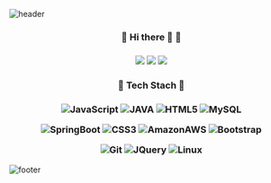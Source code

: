 
<!-- ❤️ -->
![header](https://capsule-render.vercel.app/api?type=slice&color=auto&height=300&section=header&text=EunjooKim&fontSize=90)

 <h3 align="center">💚 Hi there 👋 💚 </h3>

 <h3 align="center"> 
 
 <a href="https://blog.naver.com/chu_veely"><img src="https://img.shields.io/badge/Velog-3DDC84?style=flat-square&logo=Blogger&logoColor=white"/></a> <a href="https://github.com/javajoo"><img src="https://hits.seeyoufarm.com/api/count/incr/badge.svg?url=https%3A%2F%2Fgithub.com%2Fseondal&count_bg=%23000000&title_bg=%23000000&icon=github.svg&icon_color=%23E7E7E7&title=GitHub&edge_flat=false)"/></a> <a href="https://blog.naver.com/chu_veely"><img src="https://img.shields.io/badge/Gmail-ED2D2F?style=flat-square&logo=Gmail&logoColor=F8F8F5"/></a>

<h3 align="center">💜 Tech Stach 💜</h3>

<h3 align="center">
 
 ![JavaScript](https://img.shields.io/badge/JavaScript-F7DF1E?style=flat-square&logo=JavaScript&logoColor=black)  ![JAVA](https://img.shields.io/badge/Java-007396?style=flat-square&logo=JAVA&logoColor=black)  ![HTML5](https://img.shields.io/badge/HTML5-E34F26?style=flat-square&logo=HTML5&logoColor=black)  ![MySQL](https://img.shields.io/badge/MySQL-CCFF00?style=flat-square&logo=JavaScript&logoColor=black) 
 
   ![SpringBoot](https://img.shields.io/badge/SpringBoot-6DB33F?style=flat-square&logo=SpringBoot&logoColor=black)   ![CSS3](https://img.shields.io/badge/CSS3-40D1F5?style=flat-square&logo=CSS3&logoColor=black) ![AmazonAWS](https://img.shields.io/badge/AmazonAWS-FF61F6?style=flat-square&logo=AmazonAWS&logoColor=black)    ![Bootstrap](https://img.shields.io/badge/Bootstrap-7952B3?style=flat-square&logo=Bootstrap&logoColor=black)    
 
  ![Git](https://img.shields.io/badge/Git-F05032?style=flat-square&logo=Git&logoColor=black)   ![JQuery](https://img.shields.io/badge/jQuery-DDE072?style=flat-square&logo=JQuery&logoColor=black) ![Linux](https://img.shields.io/badge/Linux-FCC624?style=flat-square&logo=Linux&logoColor=black) 

</h3>

![footer](https://capsule-render.vercel.app/api?type=slice&color=auto&height=300&section=footer&&fontSize=90)
